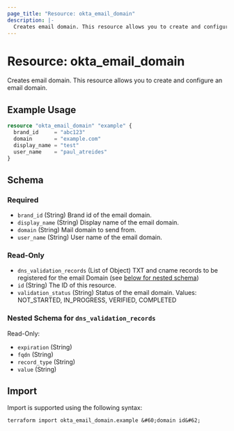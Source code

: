 ```yaml
---
page_title: "Resource: okta_email_domain"
description: |-
  Creates email domain. This resource allows you to create and configure an email domain.
---
```


# Resource: okta_email_domain

Creates email domain. This resource allows you to create and configure an email domain.

## Example Usage

```terraform
resource "okta_email_domain" "example" {
  brand_id     = "abc123"
  domain       = "example.com"
  display_name = "test"
  user_name    = "paul_atreides"
}
```

<!-- schema generated by tfplugindocs -->
## Schema

### Required

- `brand_id` (String) Brand id of the email domain.
- `display_name` (String) Display name of the email domain.
- `domain` (String) Mail domain to send from.
- `user_name` (String) User name of the email domain.

### Read-Only

- `dns_validation_records` (List of Object) TXT and cname records to be registered for the email Domain (see [below for nested schema](#nestedatt--dns_validation_records))
- `id` (String) The ID of this resource.
- `validation_status` (String) Status of the email domain. Values: NOT_STARTED, IN_PROGRESS, VERIFIED, COMPLETED

<a id="nestedatt--dns_validation_records"></a>
### Nested Schema for `dns_validation_records`

Read-Only:

- `expiration` (String)
- `fqdn` (String)
- `record_type` (String)
- `value` (String)

## Import

Import is supported using the following syntax:

```shell
terraform import okta_email_domain.example &#60;domain id&#62;
```
